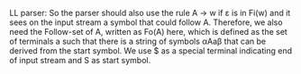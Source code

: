 LL parser: So the parser should also use the rule A → w if ε is in Fi(w) and it sees on the input stream a symbol that could follow A. Therefore, we also need the Follow-set of A, written as Fo(A) here, which is defined as the set of terminals a such that there is a string of symbols αAaβ that can be derived from the start symbol. We use $ as a special terminal indicating end of input stream and S as start symbol.
